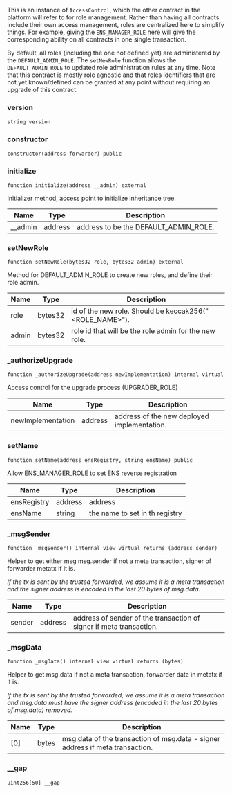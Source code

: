 
This is an instance of `AccessControl`, which the other contract in the platform will refer to for role management. Rather than having all contracts include their own access management, roles are centralized here to simplify things. For example, giving the `ENS_MANAGER_ROLE` here will give the corresponding ability on all contracts in one single transaction.

By default, all roles (including the one not defined yet) are administered by the `DEFAULT_ADMIN_ROLE`. The `setNewRole` function allows the `DEFAULT_ADMIN_ROLE` to updated role administration rules at any time. Note that this contract is mostly role agnostic and that roles identifiers that are not yet known/defined can be granted at any point without requiring an upgrade of this contract.

### version

```solidity
string version
```

### constructor

```solidity
constructor(address forwarder) public
```

### initialize

```solidity
function initialize(address __admin) external
```

Initializer method, access point to initialize inheritance tree.

| Name | Type | Description |
| ---- | ---- | ----------- |
| __admin | address | address to be the DEFAULT_ADMIN_ROLE. |

### setNewRole

```solidity
function setNewRole(bytes32 role, bytes32 admin) external
```

Method for DEFAULT_ADMIN_ROLE to create new roles, and define their role admin.

| Name | Type | Description |
| ---- | ---- | ----------- |
| role | bytes32 | id of the new role. Should be keccak256(&quot;&lt;ROLE_NAME&gt;&quot;). |
| admin | bytes32 | role id that will be the role admin for the new role. |

### _authorizeUpgrade

```solidity
function _authorizeUpgrade(address newImplementation) internal virtual
```

Access control for the upgrade process (UPGRADER_ROLE)

| Name | Type | Description |
| ---- | ---- | ----------- |
| newImplementation | address | address of the new deployed implementation. |

### setName

```solidity
function setName(address ensRegistry, string ensName) public
```

Allow ENS_MANAGER_ROLE to set ENS reverse registration

| Name | Type | Description |
| ---- | ---- | ----------- |
| ensRegistry | address | address |
| ensName | string | the name to set in th registry |

### _msgSender

```solidity
function _msgSender() internal view virtual returns (address sender)
```

Helper to get either msg msg.sender if not a meta transaction, signer of forwarder metatx if it is.

_If the tx is sent by the trusted forwarded, we assume it is a meta transaction and 
the signer address is encoded in the last 20 bytes of msg.data._

| Name | Type | Description |
| ---- | ---- | ----------- |
| sender | address | address of sender of the transaction of signer if meta transaction. |

### _msgData

```solidity
function _msgData() internal view virtual returns (bytes)
```

Helper to get msg.data if not a meta transaction, forwarder data in metatx if it is.

_If the tx is sent by the trusted forwarded, we assume it is a meta transaction and 
msg.data must have the signer address (encoded in the last 20 bytes of msg.data) removed._

| Name | Type | Description |
| ---- | ---- | ----------- |
| [0] | bytes | msg.data of the transaction of msg.data - signer address if meta transaction. |

### __gap

```solidity
uint256[50] __gap
```

